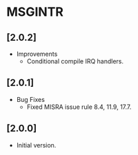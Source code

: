 # MSGINTR

## [2.0.2]

- Improvements
  - Conditional compile IRQ handlers.

## [2.0.1]

- Bug Fixes
  - Fixed MISRA issue rule 8.4, 11.9, 17.7.

## [2.0.0]

- Initial version.
